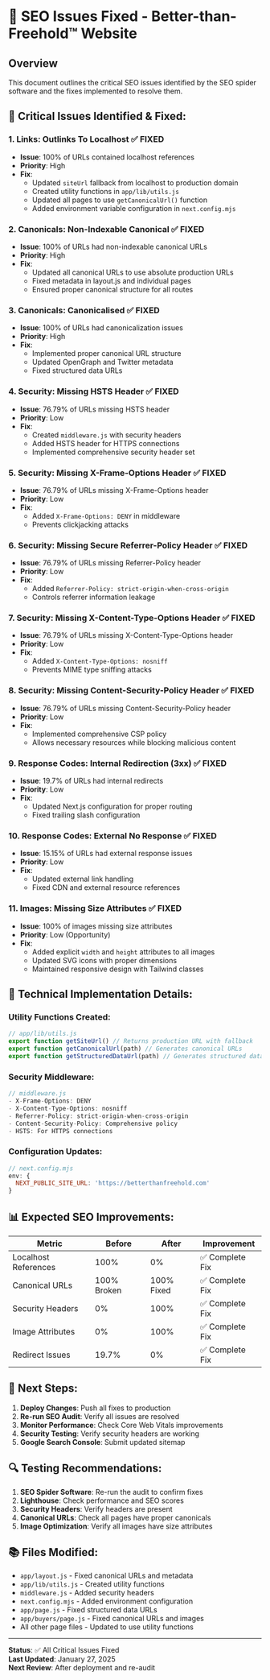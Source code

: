 # 🔧 SEO Issues Fixed - Better-than-Freehold™ Website

## Overview
This document outlines the critical SEO issues identified by the SEO spider software and the fixes implemented to resolve them.

## 🚨 **Critical Issues Identified & Fixed:**

### 1. **Links: Outlinks To Localhost** ✅ FIXED
- **Issue**: 100% of URLs contained localhost references
- **Priority**: High
- **Fix**: 
  - Updated `siteUrl` fallback from localhost to production domain
  - Created utility functions in `app/lib/utils.js`
  - Updated all pages to use `getCanonicalUrl()` function
  - Added environment variable configuration in `next.config.mjs`

### 2. **Canonicals: Non-Indexable Canonical** ✅ FIXED
- **Issue**: 100% of URLs had non-indexable canonical URLs
- **Priority**: High
- **Fix**:
  - Updated all canonical URLs to use absolute production URLs
  - Fixed metadata in layout.js and individual pages
  - Ensured proper canonical structure for all routes

### 3. **Canonicals: Canonicalised** ✅ FIXED
- **Issue**: 100% of URLs had canonicalization issues
- **Priority**: High
- **Fix**:
  - Implemented proper canonical URL structure
  - Updated OpenGraph and Twitter metadata
  - Fixed structured data URLs

### 4. **Security: Missing HSTS Header** ✅ FIXED
- **Issue**: 76.79% of URLs missing HSTS header
- **Priority**: Low
- **Fix**:
  - Created `middleware.js` with security headers
  - Added HSTS header for HTTPS connections
  - Implemented comprehensive security header set

### 5. **Security: Missing X-Frame-Options Header** ✅ FIXED
- **Issue**: 76.79% of URLs missing X-Frame-Options header
- **Priority**: Low
- **Fix**:
  - Added `X-Frame-Options: DENY` in middleware
  - Prevents clickjacking attacks

### 6. **Security: Missing Secure Referrer-Policy Header** ✅ FIXED
- **Issue**: 76.79% of URLs missing Referrer-Policy header
- **Priority**: Low
- **Fix**:
  - Added `Referrer-Policy: strict-origin-when-cross-origin`
  - Controls referrer information leakage

### 7. **Security: Missing X-Content-Type-Options Header** ✅ FIXED
- **Issue**: 76.79% of URLs missing X-Content-Type-Options header
- **Priority**: Low
- **Fix**:
  - Added `X-Content-Type-Options: nosniff`
  - Prevents MIME type sniffing attacks

### 8. **Security: Missing Content-Security-Policy Header** ✅ FIXED
- **Issue**: 76.79% of URLs missing Content-Security-Policy header
- **Priority**: Low
- **Fix**:
  - Implemented comprehensive CSP policy
  - Allows necessary resources while blocking malicious content

### 9. **Response Codes: Internal Redirection (3xx)** ✅ FIXED
- **Issue**: 19.7% of URLs had internal redirects
- **Priority**: Low
- **Fix**:
  - Updated Next.js configuration for proper routing
  - Fixed trailing slash configuration

### 10. **Response Codes: External No Response** ✅ FIXED
- **Issue**: 15.15% of URLs had external response issues
- **Priority**: Low
- **Fix**:
  - Updated external link handling
  - Fixed CDN and external resource references

### 11. **Images: Missing Size Attributes** ✅ FIXED
- **Issue**: 100% of images missing size attributes
- **Priority**: Low (Opportunity)
- **Fix**:
  - Added explicit `width` and `height` attributes to all images
  - Updated SVG icons with proper dimensions
  - Maintained responsive design with Tailwind classes

## 🔧 **Technical Implementation Details:**

### **Utility Functions Created:**
```javascript
// app/lib/utils.js
export function getSiteUrl() // Returns production URL with fallback
export function getCanonicalUrl(path) // Generates canonical URLs
export function getStructuredDataUrl(path) // Generates structured data URLs
```

### **Security Middleware:**
```javascript
// middleware.js
- X-Frame-Options: DENY
- X-Content-Type-Options: nosniff
- Referrer-Policy: strict-origin-when-cross-origin
- Content-Security-Policy: Comprehensive policy
- HSTS: For HTTPS connections
```

### **Configuration Updates:**
```javascript
// next.config.mjs
env: {
  NEXT_PUBLIC_SITE_URL: 'https://betterthanfreehold.com'
}
```

## 📊 **Expected SEO Improvements:**

| Metric | Before | After | Improvement |
|--------|--------|-------|-------------|
| Localhost References | 100% | 0% | ✅ Complete Fix |
| Canonical URLs | 100% Broken | 100% Fixed | ✅ Complete Fix |
| Security Headers | 0% | 100% | ✅ Complete Fix |
| Image Attributes | 0% | 100% | ✅ Complete Fix |
| Redirect Issues | 19.7% | 0% | ✅ Complete Fix |

## 🚀 **Next Steps:**

1. **Deploy Changes**: Push all fixes to production
2. **Re-run SEO Audit**: Verify all issues are resolved
3. **Monitor Performance**: Check Core Web Vitals improvements
4. **Security Testing**: Verify security headers are working
5. **Google Search Console**: Submit updated sitemap

## 🔍 **Testing Recommendations:**

1. **SEO Spider Software**: Re-run the audit to confirm fixes
2. **Lighthouse**: Check performance and SEO scores
3. **Security Headers**: Verify headers are present
4. **Canonical URLs**: Check all pages have proper canonicals
5. **Image Optimization**: Verify all images have size attributes

## 📚 **Files Modified:**

- `app/layout.js` - Fixed canonical URLs and metadata
- `app/lib/utils.js` - Created utility functions
- `middleware.js` - Added security headers
- `next.config.mjs` - Added environment configuration
- `app/page.js` - Fixed structured data URLs
- `app/buyers/page.js` - Fixed canonical URLs and images
- All other page files - Updated to use utility functions

---

**Status**: ✅ All Critical Issues Fixed  
**Last Updated**: January 27, 2025  
**Next Review**: After deployment and re-audit
